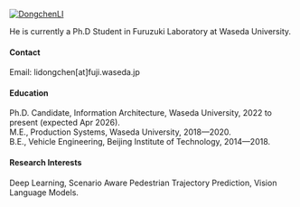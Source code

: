 

[![DongchenLI](https://img.shields.io/badge/DongchenLI-github-blue?logo=github)](https://github.com/ldc-waseda/Dongchen-LI.github.io)

He is currently a Ph.D Student in Furuzuki Laboratory at Waseda University.

#### Contact

Email: lidongchen[at]fuji.waseda.jp

#### Education
Ph.D. Candidate, Information Architecture, Waseda University, 2022 to present (expected Apr 2026).\
M.E., Production Systems, Waseda University, 2018—2020.\
B.E., Vehicle Engineering, Beijing Institute of Technology, 2014—2018.

#### Research Interests
Deep Learning, Scenario Aware Pedestrian Trajectory Prediction, Vision Language Models.

